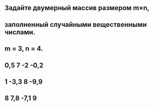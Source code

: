 ## Задайте двумерный массив размером m×n, 
## заполненный случайными вещественными числами.

## m = 3, n = 4.
## 0,5 7 -2 -0,2
## 1 -3,3 8 -9,9
## 8 7,8 -7,1 9